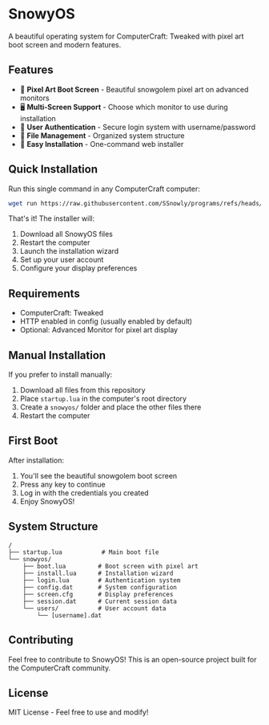 # SnowyOS

A beautiful operating system for ComputerCraft: Tweaked with pixel art boot screen and modern features.

## Features

- 🎨 **Pixel Art Boot Screen** - Beautiful snowgolem pixel art on advanced monitors
- 🖥️ **Multi-Screen Support** - Choose which monitor to use during installation
- 🔐 **User Authentication** - Secure login system with username/password
- 📁 **File Management** - Organized system structure
- 🎯 **Easy Installation** - One-command web installer

## Quick Installation

Run this single command in any ComputerCraft computer:

```bash
wget run https://raw.githubusercontent.com/SSnowly/programs/refs/heads/main/snowyos/installer.lua
```

That's it! The installer will:
1. Download all SnowyOS files
2. Restart the computer
3. Launch the installation wizard
4. Set up your user account
5. Configure your display preferences

## Requirements

- ComputerCraft: Tweaked
- HTTP enabled in config (usually enabled by default)
- Optional: Advanced Monitor for pixel art display

## Manual Installation

If you prefer to install manually:

1. Download all files from this repository
2. Place `startup.lua` in the computer's root directory
3. Create a `snowyos/` folder and place the other files there
4. Restart the computer

## First Boot

After installation:
1. You'll see the beautiful snowgolem boot screen
2. Press any key to continue
3. Log in with the credentials you created
4. Enjoy SnowyOS!

## System Structure

```
/
├── startup.lua           # Main boot file
└── snowyos/
    ├── boot.lua         # Boot screen with pixel art
    ├── install.lua      # Installation wizard
    ├── login.lua        # Authentication system
    ├── config.dat       # System configuration
    ├── screen.cfg       # Display preferences
    ├── session.dat      # Current session data
    └── users/           # User account data
        └── [username].dat
```

## Contributing

Feel free to contribute to SnowyOS! This is an open-source project built for the ComputerCraft community.

## License

MIT License - Feel free to use and modify! 